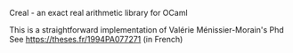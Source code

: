 Creal - an exact real arithmetic library for OCaml

This is a straightforward implementation of Valérie Ménissier-Morain's Phd
See https://theses.fr/1994PA077271 (in French)
